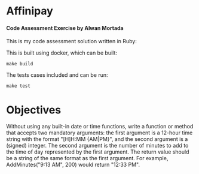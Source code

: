 # Affinipay 
#### Code Assessment Exercise by Alwan Mortada
This is my code assessment solution written in Ruby: 

This is built using docker, which can be built:
```
make build
```

The tests cases included and can be run:
```
make test
```

# Objectives
Without using any built-in date or time functions, write a function or method that accepts two
mandatory arguments: the first argument is a 12-hour time string with the format "[H]H:MM
{AM|PM}", and the second argument is a (signed) integer. The second argument is the number of
minutes to add to the time of day represented by the first argument. The return value should be a
string of the same format as the first argument. For example, AddMinutes("9:13 AM", 200) would
return "12:33 PM".

